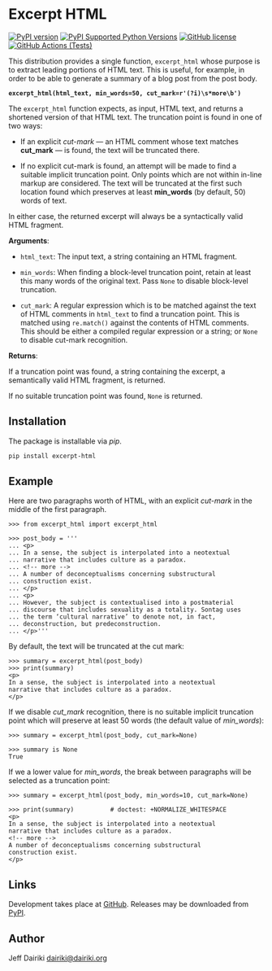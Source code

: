 # Excerpt HTML

[![PyPI version](https://img.shields.io/pypi/v/excerpt-html.svg)](https://pypi.org/project/excerpt-html/)
[![PyPI Supported Python Versions](https://img.shields.io/pypi/pyversions/excerpt-html.svg)](https://pypi.python.org/pypi/excerpt-html/)
[![GitHub license](https://img.shields.io/github/license/dairiki/excerpt-html)](https://github.com/dairiki/excerpt-html/blob/master/LICENSE)
[![GitHub Actions (Tests)](https://github.com/dairiki/excerpt-html/workflows/Tests/badge.svg)](https://github.com/dairiki/excerpt-html)

This distribution provides a single function, `excerpt_html` whose
purpose is to extract leading portions of HTML text.  This is useful,
for example, in order to be able to generate a summary of a blog post
from the post body.

**`excerpt_html(html_text, min_words=50, cut_mark=r'(?i)\s*more\b')`**

The `excerpt_html` function expects, as input, HTML text, and returns
a shortened version of that HTML text.  The truncation point is found
in one of two ways:

- If an explicit _cut-mark_ — an HTML comment whose text matches
    **cut_mark** — is found, the text will be truncated there.

- If no explicit cut-mark is found, an attempt will be made to find a
    suitable implicit truncation point.  Only points which
    are not within in-line markup are considered.  The text will be
    truncated at the first such location found which preserves at
    least **min_words** (by default, 50) words of text.

In either case, the returned excerpt will always be a syntactically
valid HTML fragment.

**Arguments**:

- `html_text`: The input text, a string containing an HTML fragment.

- `min_words`: When finding a block-level truncation point, retain at
    least this many words of the original text.  Pass `None` to
    disable block-level truncation.

- `cut_mark`: A regular expression which is to be matched against the
    text of HTML comments in `html_text` to find a truncation point.
    This is matched using `re.match()` against the contents of HTML
    comments.  This should be either a compiled regular expression or a
    string; or `None` to disable cut-mark recognition.

**Returns**:

If a truncation point was found, a string containing the excerpt, a semantically valid HTML fragment, is returned.

If no suitable truncation point was found, `None` is returned.


## Installation

The package is installable via _pip_.

```sh
pip install excerpt-html
```

## Example

Here are two paragraphs worth of HTML, with an explicit *cut-mark* in the middle
of the first paragraph.

```pycon
>>> from excerpt_html import excerpt_html

>>> post_body = '''
... <p>
... In a sense, the subject is interpolated into a neotextual
... narrative that includes culture as a paradox.
... <!-- more -->
... A number of deconceptualisms concerning substructural
... construction exist.
... </p>
... <p>
... However, the subject is contextualised into a postmaterial
... discourse that includes sexuality as a totality. Sontag uses
... the term ‘cultural narrative’ to denote not, in fact,
... deconstruction, but predeconstruction.
... </p>'''

```

By default, the text will be truncated at the cut mark:

```pycon
>>> summary = excerpt_html(post_body)
>>> print(summary)
<p>
In a sense, the subject is interpolated into a neotextual
narrative that includes culture as a paradox.
</p>

```

If we disable _cut_mark_ recognition, there is no suitable implicit
truncation point which will preserve at least 50 words (the default
value of _min_words_):

```pycon
>>> summary = excerpt_html(post_body, cut_mark=None)

>>> summary is None
True

```

If we a lower value for _min_words_, the break between paragraphs will be
selected as a truncation point:

```pycon
>>> summary = excerpt_html(post_body, min_words=10, cut_mark=None)

>>> print(summary)          # doctest: +NORMALIZE_WHITESPACE
<p>
In a sense, the subject is interpolated into a neotextual
narrative that includes culture as a paradox.
<!-- more -->
A number of deconceptualisms concerning substructural
construction exist.
</p>

```

## Links

Development takes place at [GitHub][].  Releases may be downloaded from [PyPI][].

[GitHub]: <https://github.com/dairiki/excerpt-html/>
[PyPI]: <https://pypi.org/projects/excerpt-html/>


## Author

Jeff Dairiki <dairiki@dairiki.org>
